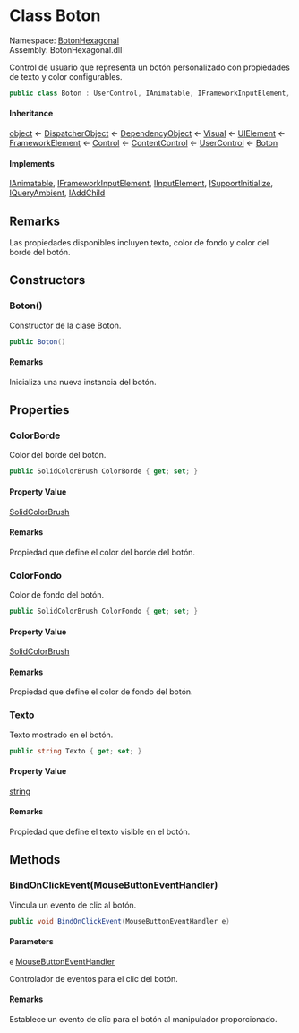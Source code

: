 # <a id="BotonHexagonal_Boton"></a> Class Boton

Namespace: [BotonHexagonal](BotonHexagonal.md)  
Assembly: BotonHexagonal.dll  

Control de usuario que representa un botón personalizado con propiedades de texto y color configurables.

```csharp
public class Boton : UserControl, IAnimatable, IFrameworkInputElement, IInputElement, ISupportInitialize, IQueryAmbient, IAddChild
```

#### Inheritance

[object](https://learn.microsoft.com/dotnet/api/system.object) ← 
[DispatcherObject](https://learn.microsoft.com/dotnet/api/system.windows.threading.dispatcherobject) ← 
[DependencyObject](https://learn.microsoft.com/dotnet/api/system.windows.dependencyobject) ← 
[Visual](https://learn.microsoft.com/dotnet/api/system.windows.media.visual) ← 
[UIElement](https://learn.microsoft.com/dotnet/api/system.windows.uielement) ← 
[FrameworkElement](https://learn.microsoft.com/dotnet/api/system.windows.frameworkelement) ← 
[Control](https://learn.microsoft.com/dotnet/api/system.windows.controls.control) ← 
[ContentControl](https://learn.microsoft.com/dotnet/api/system.windows.controls.contentcontrol) ← 
[UserControl](https://learn.microsoft.com/dotnet/api/system.windows.controls.usercontrol) ← 
[Boton](BotonHexagonal.Boton.md)

#### Implements

[IAnimatable](https://learn.microsoft.com/dotnet/api/system.windows.media.animation.ianimatable), 
[IFrameworkInputElement](https://learn.microsoft.com/dotnet/api/system.windows.iframeworkinputelement), 
[IInputElement](https://learn.microsoft.com/dotnet/api/system.windows.iinputelement), 
[ISupportInitialize](https://learn.microsoft.com/dotnet/api/system.componentmodel.isupportinitialize), 
[IQueryAmbient](https://learn.microsoft.com/dotnet/api/system.windows.markup.iqueryambient), 
[IAddChild](https://learn.microsoft.com/dotnet/api/system.windows.markup.iaddchild)

## Remarks

Las propiedades disponibles incluyen texto, color de fondo y color del borde del botón.

## Constructors

### <a id="BotonHexagonal_Boton__ctor"></a> Boton\(\)

Constructor de la clase Boton.

```csharp
public Boton()
```

#### Remarks

Inicializa una nueva instancia del botón.

## Properties

### <a id="BotonHexagonal_Boton_ColorBorde"></a> ColorBorde

Color del borde del botón.

```csharp
public SolidColorBrush ColorBorde { get; set; }
```

#### Property Value

 [SolidColorBrush](https://learn.microsoft.com/dotnet/api/system.windows.media.solidcolorbrush)

#### Remarks

Propiedad que define el color del borde del botón.

### <a id="BotonHexagonal_Boton_ColorFondo"></a> ColorFondo

Color de fondo del botón.

```csharp
public SolidColorBrush ColorFondo { get; set; }
```

#### Property Value

 [SolidColorBrush](https://learn.microsoft.com/dotnet/api/system.windows.media.solidcolorbrush)

#### Remarks

Propiedad que define el color de fondo del botón.

### <a id="BotonHexagonal_Boton_Texto"></a> Texto

Texto mostrado en el botón.

```csharp
public string Texto { get; set; }
```

#### Property Value

 [string](https://learn.microsoft.com/dotnet/api/system.string)

#### Remarks

Propiedad que define el texto visible en el botón.

## Methods

### <a id="BotonHexagonal_Boton_BindOnClickEvent_System_Windows_Input_MouseButtonEventHandler_"></a> BindOnClickEvent\(MouseButtonEventHandler\)

Vincula un evento de clic al botón.

```csharp
public void BindOnClickEvent(MouseButtonEventHandler e)
```

#### Parameters

`e` [MouseButtonEventHandler](https://learn.microsoft.com/dotnet/api/system.windows.input.mousebuttoneventhandler)

Controlador de eventos para el clic del botón.

#### Remarks

Establece un evento de clic para el botón al manipulador proporcionado.

